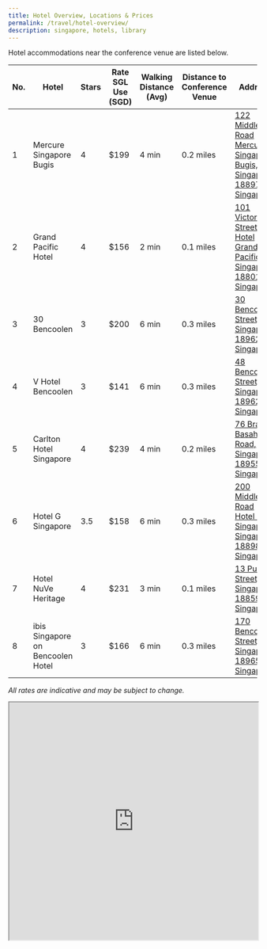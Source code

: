 ```yaml
---
title: Hotel Overview, Locations & Prices
permalink: /travel/hotel-overview/
description: singapore, hotels, library
---
```

Hotel accommodations near the conference venue are listed below.


| No. | Hotel | Stars | Rate SGL Use (SGD) | Walking Distance (Avg) | Distance to Conference Venue | Address |
| -------- | -------- | -------- | -------- | -------- | -------- | -------- |
| 1     | Mercure Singapore Bugis     | 4     | $199     | 4 min     | 0.2 miles      | [122 Middle Road Mercure Singapore Bugis, Singapore 188973, Singapore](https://www.google.com/maps/place/Mercure+Singapore+Bugis/@1.2996894,103.8486293,17z/data=!3m2!4b1!5s0x31da19bacd96688d:0x808a8be5301860aa!4m8!3m7!1s0x31da19bb220c7639:0xfc3a31ade85ea4bb!5m2!4m1!1i2!8m2!3d1.299684!4d103.853114)     |
| 2     | Grand Pacific Hotel     | 4     | $156     | 2 min     | 0.1 miles     | [101 Victoria Street Hotel Grand Pacific, Singapore 188018, Singapore](https://www.google.com/maps/place/Hotel+Grand+Pacific/@1.2974054,103.8506113,17z/data=!3m1!5s0x31da19bb28b09fd1:0x14b448be6d43504d!4m8!3m7!1s0x31da19a4e9f1ed83:0xb46964336845a2a6!5m2!4m1!1i2!8m2!3d1.2974!4d103.8528)     |
| 3     | 30 Bencoolen     | 3     | $200     | 6 min     | 0.3 miles      | [30 Bencoolen Street, Singapore 189621, Singapore](https://www.google.com/maps/place/30+Bencoolen/@1.2986095,103.8480921,17z/data=!3m2!4b1!5s0x31da19bca8570085:0xe299d027ff4fd4b1!4m8!3m7!1s0x31da19bca9d5eb6f:0xabbcffcae7e6811c!5m2!4m1!1i2!8m2!3d1.2986041!4d103.8502808)     |
| 4     | V Hotel Bencoolen     | 3     | $141     | 6 min     | 0.3 miles     | [48 Bencoolen Street, Singapore 189627, Singapore](https://www.google.com/maps/place/V+Hotel+Bencoolen/@1.2986095,103.8480921,17z/data=!3m1!5s0x31da19bca8570085:0xe299d027ff4fd4b1!4m8!3m7!1s0x31da19bca8f905db:0x4b71aaae420c41ea!5m2!4m1!1i2!8m2!3d1.2990651!4d103.8505943)     |
| 5     | Carlton Hotel Singapore     | 4     | $239     | 4 min     | 0.2 miles     | [76 Bras Basah Road, Singapore 189558, Singapore](https://www.google.com/maps/place/Carlton+Hotel+Singapore/@1.2933546,103.8496889,17.23z/data=!3m1!5s0x31da19a5efab5385:0xd01a6ac0527db8c2!4m13!1m2!2m1!1sCarlton+Hotel+Singapore!3m9!1s0x31da19a45876e5a1:0x38e2c6f5d75da1be!5m2!4m1!1i2!8m2!3d1.2960301!4d103.8527419!15sChdDYXJsdG9uIEhvdGVsIFNpbmdhcG9yZVoZIhdjYXJsdG9uIGhvdGVsIHNpbmdhcG9yZZIBBWhvdGVs4AEA!16s%2Fg%2F1tk6mvp7)     |
| 6     | Hotel G Singapore     | 3.5     | $158     | 6 min     | 0.3 miles     | [200 Middle Road Hotel G Singapore, Singapore 188980, Singapore](https://www.google.com/maps/place/Hotel+G+Singapore/@1.3009815,103.8493377,17z/data=!3m2!4b1!5s0x31da19bb9db8e0cb:0xd55ab2239fb7a6e6!4m8!3m7!1s0x31da19bb7807cba3:0x63889ba5064d48c9!5m2!4m1!1i2!8m2!3d1.3009761!4d103.8515264)     |
| 7     | Hotel NuVe Heritage     | 4     | $231     | 3 min     | 0.1 miles     | [13 Purvis Street, Singapore 188592, Singapore](https://www.google.com/maps/place/Hotel+NuVe+Heritage,+City+Hall/@1.2964786,103.853112,17z/data=!3m1!4b1!4m8!3m7!1s0x31da19a572368acd:0x65ec20d58b5dae34!5m2!4m1!1i2!8m2!3d1.2964746!4d103.8553018)     |
| 8     | ibis Singapore on Bencoolen Hotel     | 3     | $166     | 6 min     | 0.3 miles     | [170 Bencoolen Street, Singapore 189657 Singapore](https://www.google.com/maps/place/ibis+Singapore+on+Bencoolen/@1.3012111,103.8503301,17z/data=!3m2!4b1!5s0x31da19bba45ff099:0x982e9316012fa40b!4m8!3m7!1s0x31da19bba6e345ad:0x5860d34bdd937440!5m2!4m1!1i2!8m2!3d1.3012057!4d103.8525188)     |

_All rates are indicative and may be subject to change._

<iframe src="https://www.google.com/maps/d/u/0/embed?mid=1h5hYz9g-uKFuhL_CU9hjJrdWRBun0Y8&ehbc=2E312F" width="100%" height="480"></iframe>